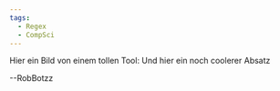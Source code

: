```yaml
---
tags:
  - Regex
  - CompSci
---
```

Hier ein Bild von einem tollen Tool:
Und hier ein noch coolerer Absatz


--RobBotzz